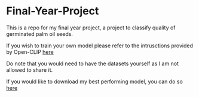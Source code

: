 # Final-Year-Project

This is a repo for my final year project, a project to classify quality of germinated palm oil seeds. 

If you wish to train your own model please refer to the intrusctions provided by Open-CLIP [here](https://github.com/mlfoundations/open_clip)

Do note that you would need to have the datasets yourself as I am not allowed to share it. 

If you would like to download my best performing model, you can do so [here](https://drive.google.com/file/d/12X7ruypENN5Sr6fJgNI5YL4qj1JAMDZi/view?usp=drive_link)
